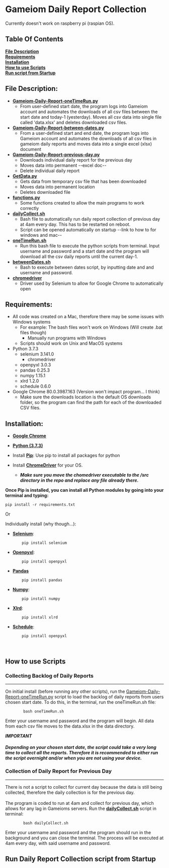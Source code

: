 # Gameiom Daily Report Collection

Currently doesn't work on raspberry pi (raspian OS).

## Table Of Contents<br>
**[File Description](#File-Description)**<br>
**[Requirements](#Requirements)**<br>
**[Installation](#Installation)**<br>
**[How to use Scripts](#How-to-use-Scripts)**<br>
**[Run script from Startup](#Run-script-from-Startup)**

## File Description:
  - **[Gameiom-Daily-Report-oneTimeRun.py](Gameiom-Daily-Report-oneTimeRun.py)**
    - From user-defined start date, the program logs into Gameiom account and automates the downloads of all csv files between the start date and today-1 (yesterday). Moves all csv data into single file called 'data.xlsx' and deletes downloaded csv files.
  - **[Gameiom-Daily-Report-between-dates.py](Gameiom-Daily-Report-between-dates.py)**
    - From a user-defined start and end date, the program logs into Gameiom account and  automates the downloads of all csv files in gameiom daily reports and moves data into a single excel (xlsx) document
  - **[Gameiom-Daily-Report-previous-day.py](Gameiom-Daily-Report-previous-day.py)**
    - Downloads individual daily report for the previous day
    - Moves data into permanent --excel doc--
    - Delete individual daily report
  - **[GetData.py](GetData.py)**
    - Gets data from temporary csv file that has been downloaded
    - Moves data into permanent location
    - Deletes downloaded file
  - **[functions.py](functions.py)**
    - Some functions created to allow the main programs to work correctly
  - **[dailyCollect.sh](dailyCollect.sh)**
    - Bash file to automatically run daily report collection of previous day at 4am every day. This has to be restarted on reboot.
    - Script can be opened automatically on startup --link to how to for windows and mac--
  - **[oneTimeRun.sh](oneTimeRun.sh)**
    - Run this bash file to execute the python scripts from terminal. Input username and password and a start date and the program will download all the csv daily reports until the current day-1.
  - **[betweenDates.sh](betweenDates.sh)**
    - Bash to execute between dates script, by inputting date and and username and password.
  - **[chromedriver](https://chromedriver.chromium.org)**
    - Driver used by Selenium to allow for Google Chrome to automatically open


## Requirements:
  - All code was created on a Mac, therefore there may be some issues with Windows systems
    - For example: The bash files won't work on Windows (Will create .bat files though)
      - Manually run programs with Windows
    - Scripts should work on Unix and MacOS systems
  - Python 3.7.3
    - selenium 3.141.0
      - chromedriver
    - openpyxl 3.0.3
    - pandas 0.25.3
    - numpy 1.15.1
    - xlrd 1.2.0
    - schedule 0.6.0
  - Google Chrome 80.0.3987.163 (Version won't impact program... I think)
    - Make sure the downloads location is the default OS downloads folder, so the program can find the path for each of the downloaded CSV files.


## Installation:
  
  - [**Google Chrome**](https://www.google.co.uk/chrome/?brand=CHBD&gclid=Cj0KCQjw-Mr0BRDyARIsAKEFbef_cgSWiueBquxOAjT_eOyzBFO2-26xPHg1h160mMPW2wHubd3bj5QaAkTeEALw_wcB&gclsrc=aw.ds)<br>
  
  - [**Python (3.7.3)**](https://www.python.org/downloads/release/python-373/)<br>

  - Install [**Pip**](https://pip.pypa.io/en/stable/installing/): Use pip to install all packages for python

  - Install [**ChromeDriver**](https://chromedriver.storage.googleapis.com/index.html?path=83.0.4103.39/) for your OS. 
    - ***Make sure you move the chomedriver executable to the /src directory in the repo and replace any file already there.***

  **Once Pip is installed, you can install all Python modules by going into your terminal and typing:**
   ```console
   pip install -r requirements.txt
   ```


  Or

  Individually install (why though...):
  
  - [**Selenium**](https://selenium-python.readthedocs.io/installation.html): 
  
    ```console
        pip install selenium
      ```
  
  - [**Openpyxl**](https://openpyxl.readthedocs.io/en/stable/):
    ```console
        pip install openpyxl
      ```
  
  - [**Pandas**](https://pypi.org/project/pandas/)
    ```console
        pip install pandas
      ```
  
  - [**Numpy**](https://www.edureka.co/blog/install-numpy/):
    ```console
        pip install numpy
      ```
    
  - [**Xlrd**](https://pypi.org/project/xlrd/#description):
    ```console
        pip install xlrd
      ```
    
  - [**Schedule**](https://pypi.org/project/schedule/):
    ```console
        pip install openpyxl
      ```
<br>

## How to use Scripts
  ### Collecting Backlog of Daily Reports 
  ----
  On initial install (before running any other scripts), run the [Gameiom-Daily-Report-oneTimeRun.py](Gameiom-Daily-Report-oneTimeRun.py) script to load the backlog of daily reports from users chosen start date. To do this, in the terminal, run the oneTimeRun.sh file:
  ```console
          bash oneTimeRun.sh
  ```
  Enter your username and password and the program will begin. All data from each csv file moves to the data.xlsx in the data directory.

  ***IMPORTANT***
  #### ***Depending on your chosen start date, the script could take a very long time to collect all the reports. Therefore it is recommended to either run the script overnight and/or when you are not using your device.***
  
  ### Collection of Daily Report for Previous Day
  ----
  There is not a script to collect for current day because the data is still being collected, therefore the daily collection is for the previous day.<br>
  <br>
  The program is coded to run at 4am and collect for previous day, which allows for any lag in Gameioms servers. Run the **[dailyCollect.sh](dailyCollect.sh)** script in terminal:
  ```console
          bash dailyCollect.sh
  ```
  Enter your username and password and the program should run in the background and you can close the terminal. The process will be executed at 4am every day, with said username and password.

## Run Daily Report Collection script from Startup


